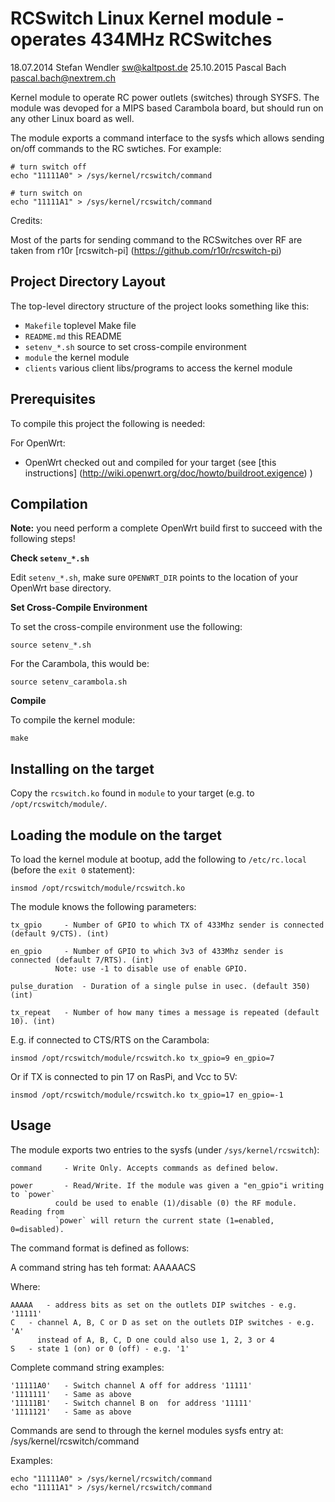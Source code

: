 RCSwitch Linux Kernel module - operates 434MHz RCSwitches
=========================================================
18.07.2014 Stefan Wendler
sw@kaltpost.de
25.10.2015 Pascal Bach
pascal.bach@nextrem.ch

Kernel module to operate RC power outlets (switches) through SYSFS. The module
was devoped for a MIPS based Carambola board, but should run on any other Linux
board as well. 

The module exports a command interface to the sysfs which allows sending on/off
commands to the RC swtiches. For example: 


	# turn switch off
	echo "11111A0" > /sys/kernel/rcswitch/command

	# turn switch on
	echo "11111A1" > /sys/kernel/rcswitch/command


Credits: 

Most of the parts for sending command to the RCSwitches over RF are
taken from r10r [rcswitch-pi] (https://github.com/r10r/rcswitch-pi)
 
Project Directory Layout
------------------------

The top-level directory structure of the project looks something like this:

* `Makefile` 		toplevel Make file
* `README.md`		this README
* `setenv_*.sh`		source to set cross-compile environment
* `module`		the kernel module
* `clients`		various client libs/programs to access the kernel module


Prerequisites
-------------

To compile this project the following is needed: 

For OpenWrt: 

* OpenWrt checked out and compiled for your target (see [this instructions] (http://wiki.openwrt.org/doc/howto/buildroot.exigence) )


Compilation
------------

**Note:** you need perform a complete OpenWrt build first to succeed with the following steps!

**Check `setenv_*.sh`**

Edit `setenv_*.sh`, make sure `OPENWRT_DIR` points to the location of your OpenWrt base directory.

**Set Cross-Compile Environment**

To set the cross-compile environment use the following:

	source setenv_*.sh

For the Carambola, this would be: 

	source setenv_carambola.sh


**Compile**

To compile the kernel module:

	make


Installing on the target
------------------------

Copy the `rcswitch.ko` found in `module` to your target (e.g. to `/opt/rcswitch/module/`.


Loading the module on the target
--------------------------------

To load the kernel module at bootup, add the following to 
`/etc/rc.local` (before the `exit 0` statement):

	insmod /opt/rcswitch/module/rcswitch.ko

The module knows the following parameters:


	tx_gpio		- Number of GPIO to which TX of 433Mhz sender is connected (default 9/CTS). (int)

	en_gpio		- Number of GPIO to which 3v3 of 433Mhz sender is connected (default 7/RTS). (int)
			  Note: use -1 to disable use of enable GPIO. 

	pulse_duration	- Duration of a single pulse in usec. (default 350) (int)

	tx_repeat	- Number of how many times a message is repeated (default 10). (int)
	

E.g. if connected to CTS/RTS on the Carambola: 

	insmod /opt/rcswitch/module/rcswitch.ko tx_gpio=9 en_gpio=7
 
Or if TX is connected to pin 17 on RasPi, and Vcc to 5V: 

	insmod /opt/rcswitch/module/rcswitch.ko tx_gpio=17 en_gpio=-1


Usage
-----

The module exports two entries to the sysfs (under `/sys/kernel/rcswitch`): 

	command		- Write Only. Accepts commands as defined below.  

	power		- Read/Write. If the module was given a "en_gpio"i writing to `power` 
  			  could be used to enable (1)/disable (0) the RF module. Reading from
 			  `power` will return the current state (1=enabled, 0=disabled). 

	
The command format is defined as follows: 

A command string has teh format: AAAAACS

 Where: 

	AAAAA 	- address bits as set on the outlets DIP switches - e.g. '11111'
	C	- channel A, B, C or D as set on the outlets DIP switches - e.g. 'A'
		  instead of A, B, C, D one could also use 1, 2, 3 or 4
	S	- state 1 (on) or 0 (off) - e.g. '1'
 
Complete command string examples: 
  
 	'11111A0'	- Switch channel A off for address '11111' 
 	'1111111' 	- Same as above 
 	'11111B1' 	- Switch channel B on  for address '11111' 
 	'1111121' 	- Same as above 

Commands are send to through the kernel modules sysfs entry at: /sys/kernel/rcswitch/command

Examples: 

	echo "11111A0" > /sys/kernel/rcswitch/command
	echo "11111A1" > /sys/kernel/rcswitch/command
 
